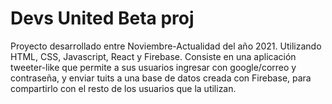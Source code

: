 # Devs United Beta proj

Proyecto desarrollado entre Noviembre-Actualidad del año 2021. Utilizando HTML, CSS, Javascript, React y Firebase.
Consiste en una aplicación tweeter-like que permite a sus usuarios ingresar con google/correo y contraseña, y enviar tuits a una base de datos creada con Firebase,
para compartirlo con el resto de los usuarios que la utilizan.
